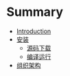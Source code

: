 # Summary

* [Introduction](README.md)
* [安装]()
   * [源码下载](zh/01.1.md)
   * [编译运行](zh/01.2.md)
* [组织架构](zh/02.0.md)

